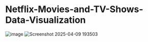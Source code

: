 # Netflix-Movies-and-TV-Shows-Data-Visualization
![image](https://github.com/user-attachments/assets/8188d032-3e8d-405d-9199-3261ecc5521b)
![Screenshot 2025-04-09 193503](https://github.com/user-attachments/assets/bcbe67ce-8fb7-4449-8efc-deff5cd06eea)
